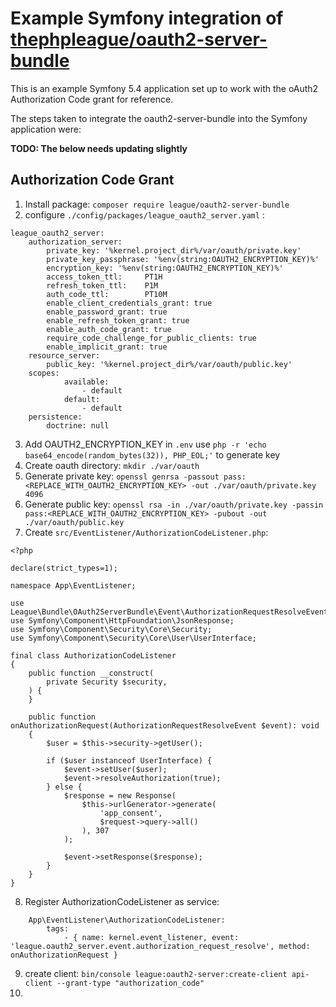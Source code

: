 
# Example Symfony integration of [thephpleague/oauth2-server-bundle](https://github.com/thephpleague/oauth2-server-bundle) 

This is an example Symfony 5.4 application set up to work with the oAuth2 Authorization Code grant for reference.

The steps taken to integrate the oauth2-server-bundle into the Symfony application were:

**TODO: The below needs updating slightly**

## Authorization Code Grant


1. Install package: `composer require league/oauth2-server-bundle`
2. configure `./config/packages/league_oauth2_server.yaml` :

```
league_oauth2_server:
    authorization_server:
        private_key: '%kernel.project_dir%/var/oauth/private.key'
        private_key_passphrase: '%env(string:OAUTH2_ENCRYPTION_KEY)%'
        encryption_key: '%env(string:OAUTH2_ENCRYPTION_KEY)%'
        access_token_ttl:     PT1H
        refresh_token_ttl:    P1M
        auth_code_ttl:        PT10M
        enable_client_credentials_grant: true
        enable_password_grant: true
        enable_refresh_token_grant: true
        enable_auth_code_grant: true
        require_code_challenge_for_public_clients: true
        enable_implicit_grant: true
    resource_server:
        public_key: '%kernel.project_dir%/var/oauth/public.key'
    scopes:
            available:
                - default
            default:
                - default
    persistence:
        doctrine: null
```

3. Add OAUTH2_ENCRYPTION_KEY in `.env` use `php -r 'echo base64_encode(random_bytes(32)), PHP_EOL;'` to generate key
4. Create oauth directory: `mkdir ./var/oauth`
5. Generate private key: `openssl genrsa -passout pass:<REPLACE_WITH_OAUTH2_ENCRYPTION_KEY> -out ./var/oauth/private.key 4096`
6. Generate public key: `openssl rsa -in ./var/oauth/private.key -passin pass:<REPLACE_WITH_OAUTH2_ENCRYPTION_KEY> -pubout -out ./var/oauth/public.key`
7. Create `src/EventListener/AuthorizationCodeListener.php`:

```
<?php

declare(strict_types=1);

namespace App\EventListener;

use League\Bundle\OAuth2ServerBundle\Event\AuthorizationRequestResolveEvent;
use Symfony\Component\HttpFoundation\JsonResponse;
use Symfony\Component\Security\Core\Security;
use Symfony\Component\Security\Core\User\UserInterface;

final class AuthorizationCodeListener
{
    public function __construct(
        private Security $security,
    ) {
    }

    public function onAuthorizationRequest(AuthorizationRequestResolveEvent $event): void
    {
        $user = $this->security->getUser();

        if ($user instanceof UserInterface) {
            $event->setUser($user);
            $event->resolveAuthorization(true);
        } else {
            $response = new Response(
                $this->urlGenerator->generate(
                    'app_consent',
                    $request->query->all()
                ), 307
            );

            $event->setResponse($response);
        }
    }
}
```

8. Register AuthorizationCodeListener as service: 

```
    App\EventListener\AuthorizationCodeListener:
        tags:
            - { name: kernel.event_listener, event: 'league.oauth2_server.event.authorization_request_resolve', method: onAuthorizationRequest }
```

9. create client: `bin/console league:oauth2-server:create-client api-client --grant-type "authorization_code"`
10. 
